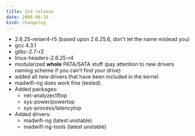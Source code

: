```yaml
---
title: 2nd release
date: 2008-06-16
kind: changelog
---
```

* 2\.6\.25\-reiser4\-r5 \(based upon 2\.6\.25\.6, don\'t let the name mislead you\)
* gcc 4\.3\.1
* glibc\-2\.7\-r2
* linux\-headers\-2\.6\.25\-r4
* modularized **whole** PATA/SATA stuff \(pay attention to new drivers naming scheme if you can\'t find your drive\)
* added all new drivers that have been included in the kernel
* madwifi\-ng does work fine \(tested\)
* Added packages\:
    * net\-analyzer/iftop
    * sys\-power/powertop
    * sys\-process/latencytop
* Added drivers\:
    * madwifi\-ng \(latest unstable\)
    * madwifi\-ng\-tools \(latest unstable\)
